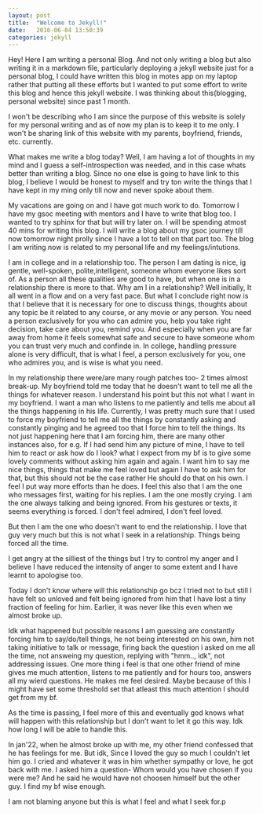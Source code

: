 ```yaml
---
layout: post
title:  "Welcome to Jekyll!"
date:   2016-06-04 13:50:39
categories: jekyll
---
```

Hey! Here I am writing a personal Blog. And not only writing a blog but also writing it in a markdown file, particularly deploying a jekyll website just for a personal blog, I could have written this blog in motes app on my laptop rather that putting all these efforts but I wanted to put some effort to write this blog and hence this jekyll website. I was thinking about this(blogging, personal website) since past 1 month. 

I won't be describing who I am since the purpose of this website is solely for my personal writing and as of now my plan is to keep it to me only. I won't be sharing link of this website with my parents, boyfriend, friends, etc. currently.

What makes me write a blog today? Well, I am having a lot of thoughts in my mind and I guess a self-introspection was needed, and in this case whats better than writing a blog. Since no one else is going to have link to this blog, I believe I would be honest to myself and try ton write the things that I have kept in my ming only till now and never spoke about them.

My vacations are going on and I have got much work to do. Tomorrow I have my gsoc meeting with mentors and I have to write that blog too. I wanted to try sphinx for that but will try later on. I will be spending atmost 40 mins for writing this blog. I will write a blog about my gsoc journey till now tomorrow night prolly since I have a lot to tell on that part too. The blog I am writing now is related to my personal life and my feelings/intutions.

I am in college and in a relationship too. The person I am dating is nice, ig gentle, well-spoken, polite,intelligent, someone whom everyone likes sort of. As a person all these qualities are good to have, but when one is in a relationship there is more to that. Why am I in a relationship? Well initially, It all went in a flow and on a very fast pace. But what I conclude right now is that I believe that it is necessary for one to discuss things, thoughts about any topic be it related to any course, or any movie or any person. You need a person exclusively for you who can admire you, help you take right decision, take care about you, remind you. And especially when you are far away from home it feels somewhat safe and secure to have someone whom you can trust very much and confinde in. In college, handling pressure alone is very difficult, that is what I feel, a person exclusively for you, one who admires you, and is wise is what you need. 

In my relationship there were/are many rough patches too- 2 times almost break-up.
My boyfriend told me today that he doesn't want to tell me all the things for whatever reason. I understand his point but this not what I want in my boyfriend. I want a man who listens to me patiently and tells me about all the things happening in his life. Currently, I was pretty much sure that I used to force my boyfriend to tell me all the things by constantly asking and constantly pinging and he agreed too that I force him to tell the things. Its not just happening here that I am forcing him, there are many other instances also, for e.g. If I had send him any picture of mine, I have to tell him to react or ask how do I look? what I expect from my bf is to give some lovely comments without asking him again and again. I want him to say me nice things, things that make me feel loved but again I have to ask him for that, but this should not be the case rather He should do that on his own. I feel I put way more efforts than he does. I feel this also that I am the one who messages first, waiting for his replies. I am the one mostly crying. I am the one always talking and being ignored. From his gestures or texts, it seems everything is forced. I don't feel admired, I don't feel loved. 

But then I am the one who doesn't want to end the relationship. I love that guy very much but this is not what I seek in a relationship. Things being forced all the time.

I get angry at the silliest of the things but I try to control my anger and I believe I have reduced the intensity of anger to some extent and I have learnt to apologise too.

Today I don't know where will this relationship go bcz I tried not to but still I have felt so unloved and felt being ignored from him that I have lost a tiny fraction of feeling for him. Earlier, it was never like this even when we almost broke up.

Idk what happened but possible reasons I am guessing are constantly forcing him to say/do/tell things, he not being interested on his own, him not taking initiative to talk or message, firing back the question i asked on me all the time, not answeing my question, replying with "hmm.., idk", not addressing issues. One more thing i feel is that one other friend of mine gives me much attention, listens to me patiently and for hours too, answers all my wierd questions. He makes me feel desired. Maybe because of this I might have set some threshold set that atleast this much attention I should get from my bf. 

As the time is passing, I feel more of this and eventually god knows what will happen with this relationship but I don't want to let it go this way. Idk how long I will be able to handle this. 

In jan'22, when he almost broke up with me, my other friend confessed that he has feelings for me. But idk, Since I loved the guy so much I couldn't let him go. I cried and whatever it was in him whether sympathy or love, he got back with me. I asked him a question- Whom would you have chosen if you were me? And he said he would have not choosen himself but the other guy. I find my bf wise enough. 


I am not blaming anyone but this is what I feel and what I seek for.p